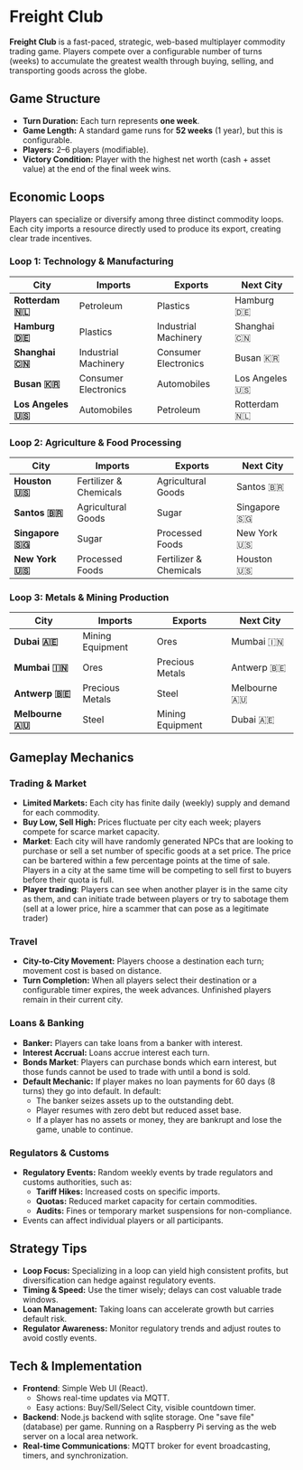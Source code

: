 # Freight Club

**Freight Club** is a fast-paced, strategic, web-based multiplayer commodity trading game. Players compete over a configurable number of turns (weeks) to accumulate the greatest wealth through buying, selling, and transporting goods across the globe.

## Game Structure

- **Turn Duration:** Each turn represents **one week**.
- **Game Length:** A standard game runs for **52 weeks** (1 year), but this is configurable.
- **Players:** 2–6 players (modifiable).
- **Victory Condition:** Player with the highest net worth (cash + asset value) at the end of the final week wins.

## Economic Loops

Players can specialize or diversify among three distinct commodity loops. Each city imports a resource directly used to produce its export, creating clear trade incentives.

### Loop 1: Technology & Manufacturing

| City                 | Imports              | Exports              | Next City        |
| -------------------- | -------------------- | -------------------- | ---------------- |
| **Rotterdam 🇳🇱**   | Petroleum            | Plastics             | Hamburg 🇩🇪     |
| **Hamburg 🇩🇪**     | Plastics             | Industrial Machinery | Shanghai 🇨🇳    |
| **Shanghai 🇨🇳**    | Industrial Machinery | Consumer Electronics | Busan 🇰🇷       |
| **Busan 🇰🇷**       | Consumer Electronics | Automobiles          | Los Angeles 🇺🇸 |
| **Los Angeles 🇺🇸** | Automobiles          | Petroleum            | Rotterdam 🇳🇱   |

### Loop 2: Agriculture & Food Processing

| City               | Imports                | Exports                | Next City      |
| ------------------ | ---------------------- | ---------------------- | -------------- |
| **Houston 🇺🇸**   | Fertilizer & Chemicals | Agricultural Goods     | Santos 🇧🇷    |
| **Santos 🇧🇷**    | Agricultural Goods     | Sugar                  | Singapore 🇸🇬 |
| **Singapore 🇸🇬** | Sugar                  | Processed Foods        | New York 🇺🇸  |
| **New York 🇺🇸**  | Processed Foods        | Fertilizer & Chemicals | Houston 🇺🇸   |

### Loop 3: Metals & Mining Production

| City               | Imports          | Exports          | Next City      |
| ------------------ | ---------------- | ---------------- | -------------- |
| **Dubai 🇦🇪**     | Mining Equipment | Ores             | Mumbai 🇮🇳    |
| **Mumbai 🇮🇳**    | Ores             | Precious Metals  | Antwerp 🇧🇪   |
| **Antwerp 🇧🇪**   | Precious Metals  | Steel            | Melbourne 🇦🇺 |
| **Melbourne 🇦🇺** | Steel            | Mining Equipment | Dubai 🇦🇪     |

## Gameplay Mechanics

### Trading & Market

- **Limited Markets:** Each city has finite daily (weekly) supply and demand for each commodity.
- **Buy Low, Sell High:** Prices fluctuate per city each week; players compete for scarce market capacity.
- **Market**: Each city will have randomly generated NPCs that are looking to purchase or sell a set number of specific goods at a set price. The price can be bartered within a few percentage points at the time of sale. Players in a city at the same time will be competing to sell first to buyers before their quota is full.
- **Player trading**: Players can see when another player is in the same city as them, and can initiate trade between players or try to sabotage them (sell at a lower price, hire a scammer that can pose as a legitimate trader)

### Travel

- **City-to-City Movement:** Players choose a destination each turn; movement cost is based on distance.
- **Turn Completion:** When all players select their destination or a configurable timer expires, the week advances. Unfinished players remain in their current city.

### Loans & Banking

- **Banker:** Players can take loans from a banker with interest.
- **Interest Accrual:** Loans accrue interest each turn.
- **Bonds Market**: Players can purchase bonds which earn interest, but those funds cannot be used to trade with until a bond is sold.
- **Default Mechanic:** If player makes no loan payments for 60 days (8 turns) they go into default. In default:
  - The banker seizes assets up to the outstanding debt.
  - Player resumes with zero debt but reduced asset base.
  - If a player has no assets or money, they are bankrupt and lose the game, unable to continue.

### Regulators & Customs

- **Regulatory Events:** Random weekly events by trade regulators and customs authorities, such as:
  - **Tariff Hikes:** Increased costs on specific imports.
  - **Quotas:** Reduced market capacity for certain commodities.
  - **Audits:** Fines or temporary market suspensions for non-compliance.
- Events can affect individual players or all participants.

## Strategy Tips

- **Loop Focus:** Specializing in a loop can yield high consistent profits, but diversification can hedge against regulatory events.
- **Timing & Speed:** Use the timer wisely; delays can cost valuable trade windows.
- **Loan Management:** Taking loans can accelerate growth but carries default risk.
- **Regulator Awareness:** Monitor regulatory trends and adjust routes to avoid costly events.

## Tech & Implementation

- **Frontend**: Simple Web UI (React).
	- Shows real-time updates via MQTT.
	- Easy actions: Buy/Sell/Select City, visible countdown timer.
- **Backend**: Node.js backend with sqlite storage. One "save file" (database) per game. Running on a Raspberry Pi serving as the web server on a local area network.
- **Real-time Communications**: MQTT broker for event broadcasting, timers, and synchronization.